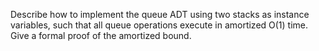 Describe how to implement the queue ADT using two stacks as instance
variables, such that all queue operations execute in amortized O(1) time.
Give a formal proof of the amortized bound.